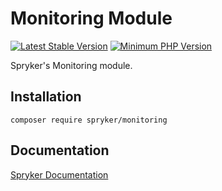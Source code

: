 # Monitoring Module
[![Latest Stable Version](https://poser.pugx.org/spryker/monitoring/v/stable.svg)](https://packagist.org/packages/spryker/monitoring)
[![Minimum PHP Version](https://img.shields.io/badge/php-%3E%3D%208.3-8892BF.svg)](https://php.net/)

Spryker's Monitoring module.

## Installation

```
composer require spryker/monitoring
```

## Documentation

[Spryker Documentation](https://docs.spryker.com)
